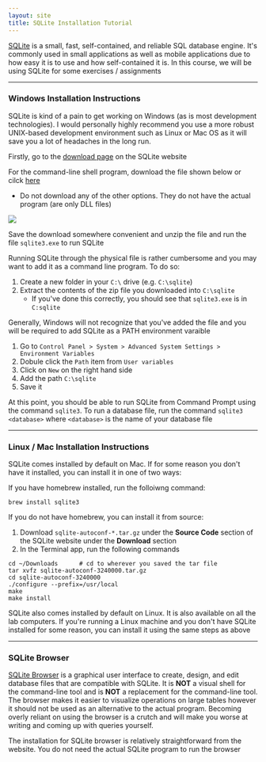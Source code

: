 ```yaml
---
layout: site
title: SQLite Installation Tutorial
---
```


[SQLite](https://www.sqlite.org/index.html) is a small, fast, self-contained, and reliable SQL database engine. It's commonly used in small applications as well as mobile applications due to how easy it is to use and how self-contained it is. In this course, we will be using SQLite for some exercises / assignments

---

### Windows Installation Instructions

SQLite is kind of a pain to get working on Windows (as is most development technologies). I would personally highly recommend you use a more robust UNIX-based development environment such as Linux or Mac OS as it will save you a lot of headaches in the long run.

Firstly, go to the [download page](https://www.sqlite.org/download.html) on the SQLite website

For the command-line shell program, download the file shown below or cilck [here](https://www.sqlite.org/2018/sqlite-tools-win32-x86-3260000.zip)
- Do not download any of the other options. They do not have the actual program (are only DLL files)

<img src="http://www.sqlitetutorial.net/wp-content/uploads/2018/04/SQLite3-Help-command.png">

Save the download somewhere convenient and unzip the file and run the file `sqlite3.exe` to run SQLite

Running SQLite through the physical file is rather cumbersome and you may want to add it as a command line program. To do so:
1. Create a new folder in your `C:\` drive (e.g. `C:\sqlite`)
2. Extract the contents of the zip file you downloaded into `C:\sqlite`
    - If you've done this correctly, you should see that `sqlite3.exe` is in `C:sqlite`

Generally, Windows will not recognize that you've added the file and you will be required to add SQLite as a PATH environment varaible
1. Go to `Control Panel > System > Advanced System Settings > Environment Variables`
2. Dobule click the `Path` item from `User variables`
3. Click on `New` on the right hand side
4. Add the path `C:\sqlite`
5. Save it

At this point, you should be able to run SQLite from Command Prompt using the command `sqlite3`. To run a database file, run the command `sqlite3 <database>` where `<database>` is the name of your database file

---

### Linux / Mac Installation Instructions

SQLite comes installed by default on Mac. If for some reason you don't have it installed, you can install it in one of two ways:

If you have homebrew installed, run the folloiwng command:
```
brew install sqlite3
```

If you do not have homebrew, you can install it from source:
1. Download `sqlite-autoconf-*.tar.gz` under the **Source Code** section of the SQLite website under the **Download** section
2. In the Terminal app, run the following commands
```
cd ~/Downloads      # cd to wherever you saved the tar file
tar xvfz sqlite-autoconf-3240000.tar.gz
cd sqlite-autoconf-3240000
./configure --prefix=/usr/local
make
make install
```

SQLite also comes installed by default on Linux. It is also available on all the lab computers. If you're running a Linux machine and you don't have SQLite installed for some reason, you can install it using the same steps as above

---

### SQLite Browser

[SQLite Browser](https://sqlitebrowser.org/) is a graphical user interface to create, design, and edit database files that are compatible with SQLite. It is **NOT** a visual shell for the command-line tool and is **NOT** a replacement for the command-line tool. The browser makes it easier to visualize operations on large tables however it should not be used as an alternative to the actual program. Becoming overly reliant on using the browser is a crutch and will make you worse at writing and coming up with queries yourself.

The installation for SQLite browser is relatively straightforward from the website. You do not need the actual SQLite program to run the browser